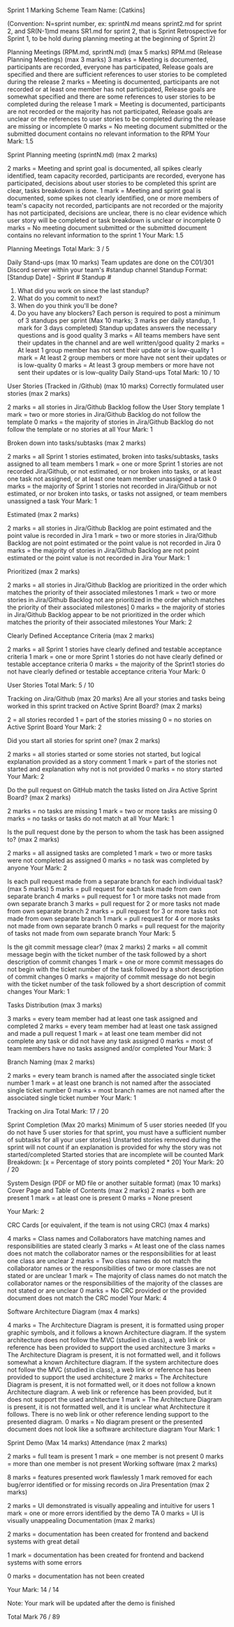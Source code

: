 Sprint 1 Marking Scheme
Team Name: [Catkins]

(Convention: N=sprint number, ex: sprintN.md means sprint2.md for sprint 2, and SR(N-1)md means SR1.md for sprint 2, that is Sprint Retrospective for Sprint 1, to be hold during planning meeting at the beginning of Sprint 2)

Planning Meetings (RPM.md, sprintN.md) (max 5 marks)
RPM.md (Release Planning Meetings) (max 3 marks)
3 marks = Meeting is documented, participants are recorded, everyone has participated, Release goals are specified and there are sufficient references to user stories to be completed during the release
2 marks = Meeting is documented, participants are not recorded or at least one member has not participated, Release goals are somewhat specified and there are some references to user stories to be completed during the release
1 mark = Meeting is documented, participants are not recorded or the majority has not participated, Release goals are unclear or the references to user stories to be completed during the release are missing or incomplete
0 marks = No meeting document submitted or the submitted document contains no relevant information to the RPM
Your Mark: 1.5

Sprint Planning meeting (sprintN.md) (max 2 marks)

2 marks = Meeting and sprint goal is documented, all spikes clearly identified, team capacity recorded, participants are recorded, everyone has participated, decisions about user stories to be completed this sprint are clear, tasks breakdown is done.
1 mark = Meeting and sprint goal is documented, some spikes not clearly identified, one or more members of team's capacity not recorded, participants are not recorded or the majority has not participated, decisions are unclear, there is no clear evidence which user story will be completed or task breakdown is unclear or incomplete
0 marks = No meeting document submitted or the submitted document contains no relevant information to the sprint 1
Your Mark: 1.5

Planning Meetings Total Mark: 3 / 5

Daily Stand-ups (max 10 marks)
Team updates are done on the C01/301 Discord server within your team's #standup channel
Standup Format:
[Standup Date] - Sprint # Standup #
1. What did you work on since the last standup?
2. What do you commit to next?
3. When do you think you'll be done?
4. Do you have any blockers?
Each person is required to post a minimum of 3 standups per sprint (Max 10 marks; 3 marks per daily standup, 1 mark for 3 days completed)
Standup updates answers the necessary questions and is good quality
3 marks = All teams members have sent their updates in the channel and are well written/good quality
2 marks = At least 1 group member has not sent their update or is low-quality
1 mark = At least 2 group members or more have not sent their updates or is low-quality
0 marks = At least 3 group members or more have not sent their updates or is low-quality
Daily Stand-ups Total Mark: 10 / 10

User Stories (Tracked in /Github) (max 10 marks)
Correctly formulated user stories (max 2 marks)

2 marks = all stories in Jira/Github Backlog follow the User Story template
1 mark = two or more stories in Jira/Github Backlog do not follow the template
0 marks = the majority of stories in Jira/Github Backlog do not follow the template or no stories at all
Your Mark: 1

Broken down into tasks/subtasks (max 2 marks)

2 marks = all Sprint 1 stories estimated, broken into tasks/subtasks, tasks assigned to all team members
1 mark = one or more Sprint 1 stories are not recorded Jira/Github, or not estimated, or nor broken into tasks, or at least one task not assigned, or at least one team member unassigned a task
0 marks = the majority of Sprint 1 stories not recorded in Jira/Github or not estimated, or nor broken into tasks, or tasks not assigned, or team members unassigned a task
Your Mark: 1

Estimated (max 2 marks)

2 marks = all stories in Jira/Github Backlog are point estimated and the point value is recorded in Jira
1 mark = two or more stories in Jira/Github Backlog are not point estimated or the point value is not recorded in Jira
0 marks = the majority of stories in Jira/Github Backlog are not point estimated or the point value is not recorded in Jira
Your Mark: 1

Prioritized (max 2 marks)

2 marks = all stories in Jira/Github Backlog are prioritized in the order which matches the priority of their associated milestones
1 mark = two or more stories in Jira/Github Backlog not are prioritized in the order which matches the priority of their associated milestones]
0 marks = the majority of stories in Jira/Github Backlog appear to be not prioritized in the order which matches the priority of their associated milestones
Your Mark: 2

Clearly Defined Acceptance Criteria (max 2 marks)

2 marks = all Sprint 1 stories have clearly defined and testable acceptance criteria
1 mark = one or more Sprint 1 stories do not have clearly defined or testable acceptance criteria
0 marks = the majority of the Sprint1 stories do not have clearly defined or testable acceptance criteria
Your Mark: 0

User Stories Total Mark: 5 / 10

Tracking on Jira/Github (max 20 marks)
Are all your stories and tasks being worked in this sprint tracked on Active Sprint Board? (max 2 marks)

2 = all stories recorded
1 = part of the stories missing
0 = no stories on Active Sprint Board
Your Mark: 2

Did you start all stories for sprint one? (max 2 marks)

2 marks = all stories started or some stories not started, but logical explanation provided as a story comment
1 mark = part of the stories not started and explanation why not is not provided
0 marks = no story started
Your Mark: 2

Do the pull request on GitHub match the tasks listed on Jira Active Sprint Board? (max 2 marks)

2 marks = no tasks are missing
1 mark = two or more tasks are missing
0 marks = no tasks or tasks do not match at all
Your Mark: 1

Is the pull request done by the person to whom the task has been assigned to? (max 2 marks)

2 marks = all assigned tasks are completed
1 mark = two or more tasks were not completed as assigned
0 marks = no task was completed by anyone
Your Mark: 2

Is each pull request made from a separate branch for each individual task? (max 5 marks)
5 marks = pull request for each task made from own separate branch
4 marks = pull request for 1 or more tasks not made from own separate branch
3 marks = pull request for 2 or more tasks not made from own separate branch
2 marks = pull request for 3 or more tasks not made from own separate branch
1 mark = pull request for 4 or more tasks not made from own separate branch
0 marks = pull request for the majority of tasks not made from own separate branch
Your Mark: 5

Is the git commit message clear? (max 2 marks)
2 marks = all commit message begin with the ticket number of the task followed by a short description of commit changes
1 mark = one or more commit messages do not begin with the ticket number of the task followed by a short description of commit changes
0 marks = majority of commit message do not begin with the ticket number of the task followed by a short description of commit changes
Your Mark: 1

Tasks Distribution (max 3 marks)

3 marks = every team member had at least one task assigned and completed
2 marks = every team member had at least one task assigned and made a pull request
1 mark = at least one team member did not complete any task or did not have any task assigned
0 marks = most of team members have no tasks assigned and/or completed
Your Mark: 3

Branch Naming (max 2 marks)

2 marks = every team branch is named after the associated single ticket number
1 mark = at least one branch is not named after the associated single ticket number
0 marks = most branch names are not named after the associated single ticket number
Your Mark: 1

Tracking on Jira Total Mark: 17 / 20

Sprint Completion (Max 20 marks)
Minimum of 5 user stories needed
(If you do not have 5 user stories for that sprint, you must have a sufficient number of subtasks for all your user stories)
Unstarted stories removed during the sprint will not count if an explanation is provided for why the story was not started/completed
Started stories that are incomplete will be counted
Mark Breakdown: [x = Percentage of story points completed * 20]
Your Mark: 20 / 20

System Design (PDF or MD file or another suitable format) (max 10 marks)
Cover Page and Table of Contents (max 2 marks) 2 marks = both are present 1 mark = at least one is present 0 marks = None present

Your Mark: 2

CRC Cards [or equivalent, if the team is not using CRC) (max 4 marks)

4 marks = Class names and Collaborators have matching names and responsibilities are stated clearly
3 marks = At least one of the class names does not match the collaborator names or the responsibilities for at least one class are unclear
2 marks = Two class names do not match the collaborator names or the responsibilities of two or more classes are not stated or are unclear
1 mark = The majority of class names do not match the collaborator names or the responsibilities of the majority of the classes are not stated or are unclear
0 marks = No CRC provided or the provided document does not match the CRC model
Your Mark: 4

Software Architecture Diagram (max 4 marks)

4 marks = The Architecture Diagram is present, it is formatted using proper graphic symbols, and it follows a known Architecture diagram. If the system architecture does not follow the MVC (studied in class), a web link or reference has been provided to support the used architecture
3 marks = The Architecture Diagram is present, it is not formatted well, and it follows somewhat a known Architecture diagram. If the system architecture does not follow the MVC (studied in class), a web link or reference has been provided to support the used architecture
2 marks = The Architecture Diagram is present, it is not formatted well, or it does not follow a known Architecture diagram. A web link or reference has been provided, but it does not support the used architecture
1 mark = The Architecture Diagram is present, it is not formatted well, and it is unclear what Architecture it follows. There is no web link or other reference lending support to the presented diagram.
0 marks = No diagram present or the presented document does not look like a software architecture diagram
Your Mark: 1

Sprint Demo (Max 14 marks)
Attendance (max 2 marks)

2 marks = full team is present
1 mark = one member is not present
0 marks = more than one member is not present
Working software (max 2 marks)

8 marks = features presented work flawlessly
1 mark removed for each bug/error identified or for missing records on Jira
Presentation (max 2 marks)

2 marks = UI demonstrated is visually appealing and intuitive for users
1 mark = one or more errors identified by the demo TA
0 marks = UI is visually unappealing
Documentation (max 2 marks)

2 marks = documentation has been created for frontend and backend systems with great detail

1 mark = documentation has been created for frontend and backend systems with some errors

0 marks = documentation has not been created

Your Mark: 14 / 14

Note: Your mark will be updated after the demo is finished

Total Mark
76 / 89